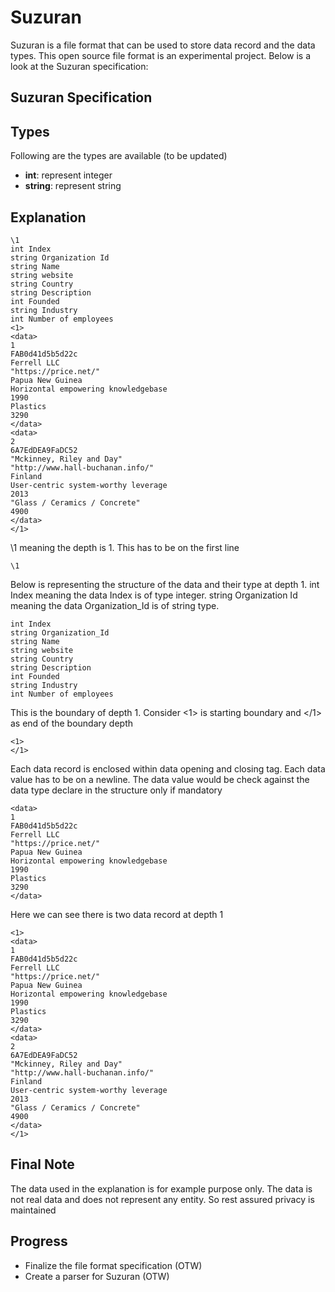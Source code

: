 # Suzuran

Suzuran is a file format that can be used to store data record and the data types. This open source file format is an experimental project.
Below is a look at the Suzuran specification:

## Suzuran Specification

## Types

Following are the types are available (to be updated)
* **int**: represent integer
* **string**: represent string

## Explanation

```
\1
int Index
string Organization Id
string Name
string website
string Country
string Description
int Founded
string Industry
int Number of employees
<1>
<data>
1
FAB0d41d5b5d22c
Ferrell LLC
"https://price.net/"
Papua New Guinea
Horizontal empowering knowledgebase
1990
Plastics
3290
</data>
<data>
2
6A7EdDEA9FaDC52
"Mckinney, Riley and Day"
"http://www.hall-buchanan.info/"
Finland
User-centric system-worthy leverage
2013
"Glass / Ceramics / Concrete"
4900
</data>
</1>
```

\1 meaning the depth is 1. This has to be on the first line
```
\1
```
Below is representing the structure of the data and their type at depth 1.
int Index meaning the data Index is of type integer.
string Organization Id meaning the data Organization_Id is of string type.
```
int Index
string Organization_Id
string Name
string website
string Country
string Description
int Founded
string Industry
int Number of employees
```
This is the boundary of depth 1. Consider <1> is starting boundary and </1> as end of the boundary depth
```
<1>
</1>
```
Each data record is enclosed within data opening and closing tag. Each data value has to be on a newline. The data value would be check against the data type declare in the structure only if mandatory
```
<data>
1
FAB0d41d5b5d22c
Ferrell LLC
"https://price.net/"
Papua New Guinea
Horizontal empowering knowledgebase
1990
Plastics
3290
</data>
```

Here we can see there is two data record at depth 1
```
<1>
<data>
1
FAB0d41d5b5d22c
Ferrell LLC
"https://price.net/"
Papua New Guinea
Horizontal empowering knowledgebase
1990
Plastics
3290
</data>
<data>
2
6A7EdDEA9FaDC52
"Mckinney, Riley and Day"
"http://www.hall-buchanan.info/"
Finland
User-centric system-worthy leverage
2013
"Glass / Ceramics / Concrete"
4900
</data>
</1>
```
## Final Note
The data used in the explanation is for example purpose only. The data is not real data and does not represent any entity. So rest assured privacy is maintained

## Progress
* Finalize the file format specification (OTW)
* Create a parser for Suzuran (OTW)

